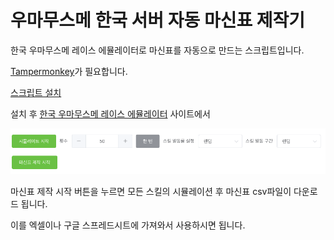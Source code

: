 # 우마무스메 한국 서버 자동 마신표 제작기
한국 우마무스메 레이스 에뮬레이터로 마신표를 자동으로 만드는 스크립트입니다.

[Tampermonkey](https://chrome.google.com/webstore/detail/tampermonkey/dhdgffkkebhmkfjojejmpbldmpobfkfo)가 필요합니다.

[스크립트 설치](https://github.com/Ravenclaw5874/Auto-Bashin-Table-Generator/releases/latest/download/Auto-Bashin-Table-Generator.user.js)

설치 후 [한국 우마무스메 레이스 에뮬레이터](http://race-ko.wf-calc.net/#/champions-meeting) 사이트에서

![버튼.png](./img/button.png)

마신표 제작 시작 버튼을 누르면 모든 스킬의 시뮬레이션 후 마신표 csv파일이 다운로드 됩니다.

이를 엑셀이나 구글 스프레드시트에 가져와서 사용하시면 됩니다.
